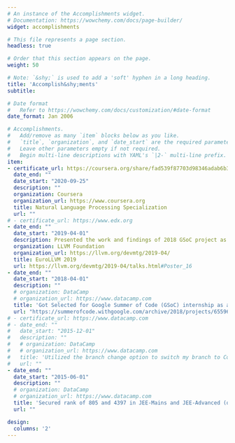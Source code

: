 ```yaml
---
# An instance of the Accomplishments widget.
# Documentation: https://wowchemy.com/docs/page-builder/
widget: accomplishments

# This file represents a page section.
headless: true

# Order that this section appears on the page.
weight: 50

# Note: `&shy;` is used to add a 'soft' hyphen in a long heading.
title: 'Accomplish&shy;ments'
subtitle:

# Date format
#   Refer to https://wowchemy.com/docs/customization/#date-format
date_format: Jan 2006

# Accomplishments.
#   Add/remove as many `item` blocks below as you like.
#   `title`, `organization`, and `date_start` are the required parameters.
#   Leave other parameters empty if not required.
#   Begin multi-line descriptions with YAML's `|2-` multi-line prefix.
item:
- certificate_url: https://coursera.org/share/fad539f87703d98346adab6b3aa72cf1
  date_end: ""
  date_start: "2020-09-25"
  description: ""
  organization: Coursera
  organization_url: https://www.coursera.org
  title: Natural Language Processing Specialization
  url: ""
# - certificate_url: https://www.edx.org
- date_end: ""
  date_start: "2019-04-01"
  description: Presented the work and findings of 2018 GSoC project as a poster in EuroLLVM 2019 at Brussels, Belgium.
  organization: LLVM Foundation
  organization_url: https://llvm.org/devmtg/2019-04/
  title: EuroLLVM 2019
  url: https://llvm.org/devmtg/2019-04/talks.html#Poster_16
- date_end: ""
  date_start: "2018-04-01"
  description: ""
  # organization: DataCamp
  # organization_url: https://www.datacamp.com
  title: 'Got Selected for Google Summer of Code (GSoC) internship as a part of Polly organization'
  url: "https://summerofcode.withgoogle.com/archive/2018/projects/6559623557414912"
# - certificate_url: https://www.datacamp.com
# - date_end: ""
#   date_start: "2015-12-01"
#   description: ""
#   # organization: DataCamp
#   # organization_url: https://www.datacamp.com
#   title: 'Utilized the branch change option to switch my branch to Computer Science Engineering'
#   url: ""
- date_end: ""
  date_start: "2015-06-01"
  description: ""
  # organization: DataCamp
  # organization_url: https://www.datacamp.com
  title: 'Secured rank of 805 and 4397 in JEE-Mains and JEE-Advanced (out of 1.3 million students)'
  url: ""

design:
  columns: '2' 
---
```

